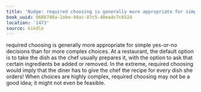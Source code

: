```yaml
---
title: 'Nudge: required choosing is generally more appropriate for simple y…'
book_uuid: 968b748a-2abe-40ac-87c5-40ea4c7c6524
location: '1473'
source: kindle
---
```


required choosing is generally more appropriate for simple yes-or-no decisions than for more complex choices. At a restaurant, the default option is to take the dish as the chef usually prepares it, with the option to ask that certain ingredients be added or removed. In the extreme, required choosing would imply that the diner has to give the chef the recipe for every dish she orders! When choices are highly complex, required choosing may not be a good idea; it might not even be feasible.